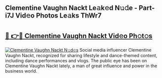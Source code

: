 ## Clementine Vaughn Nackt Le𝚊k𝚎d N𝚞𝚍e - Part-i7J Vid𝚎o Photos Le𝚊ks ThWr7

# <h2><a href="http://fb2pa1.evod.top/?m=Clementine+Vaughn+Nackt">🔗 👉🔴 Clementine Vaughn Nackt Vid𝚎o Ph𝚘t𝚘s</a></h2>

[![Clementine Vaughn Nackt N𝚞d𝚎s](https://i.imgur.com/8V9OHl7.gif)](http://fb2pa1.evod.top/?m=Clementine+Vaughn+Nackt)
Social media influencer Clementine Vaughn Nackt, recognized for sharing lifestyle and dance-themed content, including dance performances and vlogs. The public eye has been on Clementine Vaughn Nackt lately, a man of great influence and power in the business world. 
